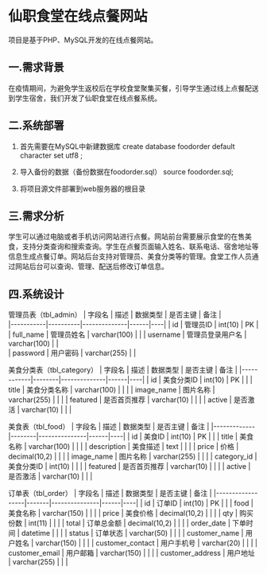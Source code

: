 # 仙职食堂在线点餐网站
项目是基于PHP、MySQL开发的在线点餐网站。

## 一.需求背景
在疫情期间，为避免学生返校后在学校食堂聚集买餐，引导学生通过线上点餐配送到学生宿舍，我们开发了仙职食堂在线点餐系统。

## 二.系统部署
1. 首先需要在MySQL中新建数据库
create database foodorder default character set utf8 ;

2. 导入备份的数据（备份数据在foodorder.sql）
source foodorder.sql;

3. 将项目源文件部署到web服务器的根目录

## 三.需求分析
学生可以通过电脑或者手机访问网站进行点餐。网站前台需要展示食堂的在售美食，支持分类查询和搜索查询。学生在点餐页面输入姓名、联系电话、宿舍地址等信息生成点餐订单。网站后台支持对管理员、美食分类等的管理。食堂工作人员通过网站后台可以查询、管理、配送后修改订单信息。

## 四.系统设计
管理员表（tbl_admin）
| 字段名       | 描述       | 数据类型         | 是否主键 | 备注 |   
|-----------|----------|--------------|------|----|
| id        | 管理员ID    | int(10)      | PK   |
| full_name | 管理员姓名    | varchar(100) |      | 
| username  | 管理员登录用户名 | varchar(100) |      |  
| password  | 用户密码     | varchar(255) |      |  



美食分类表（tbl_category）
| 字段名        | 描述     | 数据类型         | 是否主键 | 备注 |
|------------|--------|--------------|------|----|
| id         | 美食分类ID | int(10)      | PK   |    |
| title      | 美食分类名称 | varchar(100) |      |    |
| image_name | 图片名称   | varchar(255) |      |    |
| featured   | 是否首页推荐 | varchar(10)  |      |    |
| active     | 是否激活   | varchar(10)  |      |    |


美食表（tbl_food）
| 字段名         | 描述     | 数据类型          | 是否主键 | 备注 |
|-------------|--------|---------------|------|----|
| id          | 美食ID   | int(10)       | PK   |    |
| title       | 美食名称   | varchar(100)  |      |    |
| description | 美食描述   | text          |      |    |
| price       | 价格     | decimal(10,2) |      |    |
| image_name  | 图片名称   | varchar(255)  |      |    |
| category_id | 美食分类ID | int(10)       |      |    |
| featured    | 是否首页推荐 | varchar(10)   |      |    |
| active      | 是否激活   | varchar(10)   |      |    |


订单表（tbl_order）
| 字段名              | 描述    | 数据类型          | 是否主键 | 备注 |
|------------------|-------|---------------|------|----|
| id               | 订单ID  | int(10)       | PK   |    |
| food             | 美食名称  | varchar(150)  |      |    |
| price            | 美食价格  | decimal(10,2) |      |    |
| qty              | 购买份数  | int(11)       |      |    |
| total            | 订单总金额 | decimal(10,2) |      |    |
| order_date       | 下单时间  | datetime      |      |    |
| status           | 订单状态  | varchar(50)   |      |    |
| customer_name    | 用户姓名  | varchar(150)  |      |    |
| customer_contact | 用户手机号 | varchar(20)   |      |    |
| customer_email   | 用户邮箱  | varchar(150)  |      |    |
| customer_address | 用户地址  | varchar(255)  |      |    |


